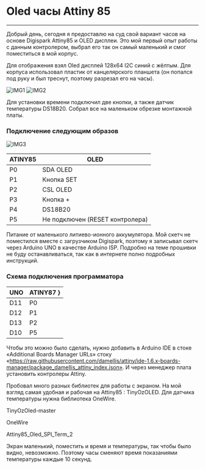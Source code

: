# Oled часы Attiny 85

---

Добрый день, сегодня я предоставлю на суд свой вариант часов на основе Digispark Attiny85 и OLED дисплеи. Это мой первый опыт работы с данным контролером, выбрал его так он самый маленький и смог поместиться в мой корпус.

Для отображения взял Oled дисплей 128х64 I2C синий c жёлтым. Для корпуса использовал пластик от канцелярского планшета (он попался под руку и был треснут, поэтому разрезал его на часы).

![IMG1](https://ci.malinin.com/AVR/atiny85_clock/raw/branch/main/f407072549.jpg)
![IMG2](https://ci.malinin.com/AVR/atiny85_clock/raw/branch/main/1df1badd9e.jpg)


Для установки времени подключил две кнопки, а также датчик температуры DS18B20. Собрал все на маленьком обрезке монтажной платы.

### Подключение следующим образов

![IMG3](https://ci.malinin.com/AVR/atiny85_clock/raw/branch/main/Arduino-ATtiny85-3.970.jpg)


| ATINY85 | OLED |
|--------|--------|
| P0 | SDA OLED |
| P1 | Кнопка SET |
| P2 | CSL OLED |
| P3 | Кнопка + |
| P4 | DS18B20 |
| P5 | Не подключен (RESET контролера) |

Питание от маленького литиево-ионного аккумулятора.
Мой скетч не поместился вместе с загрузчиком Digispark, поэтому я записывал скетч через Arduino UNO в качестве Arduino ISP. Подробно на теме прошивки не буду останавливаться, так как в интернете полно подробных инструкций.

### Схема подключения программатора

| UNO | ATINY87 }
|-----|---------|
| D11 | P0 |
| D12 | P1 |
| D13 | P2 |
| D10 | P5 |


Чтобы это можно было сделать, нужно добавить в Arduino IDE в стоке «Additional Boards Manager URLs» стоку «https://raw.githubusercontent.com/damellis/attiny/ide-1.6.x-boards-manager/package_damellis_attiny_index.json». И через менеджер плата установить контролеры Attiny.

Пробовал много разных библиотек для работы с экраном. На мой взгляд самая удобная и рабочая на Attiny85 : TinyOzOLED. Для датчика температуры нужна библиотека OneWire.

TinyOzOled-master

OneWire

Attiny85_Oled_SPI_Term_2


Экран маленький, поместить и время и температуры, так чтобы было видно, невозможно. Поэтому часы сменяют время показаниями температуры каждые 10 секунд.